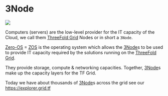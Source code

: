 # 3Node

![](threefold__tf_grid.png  )

Computers (servers) are the low-level provider for the IT capacity of the Cloud, we call them [ThreeFold Grid](threefold__threefold_grid) Nodes or in short a `3Node`.

[Zero-OS](threefold__zos) = [ZOS](threefold__zos.md) is the operating system which allows the [3Node](threefold__3node)s to be used to provide IT capacity required by the solutions running on the [ThreeFold Grid](threefold__threefold_grid).

They provide storage, compute & networking capacities. Together, [3Node](threefold__3node)s make up the capacity layers for the TF Grid.

Today we have about thousands of [3Node](threefold__3node)s across the grid see our https://explorer.grid.tf
